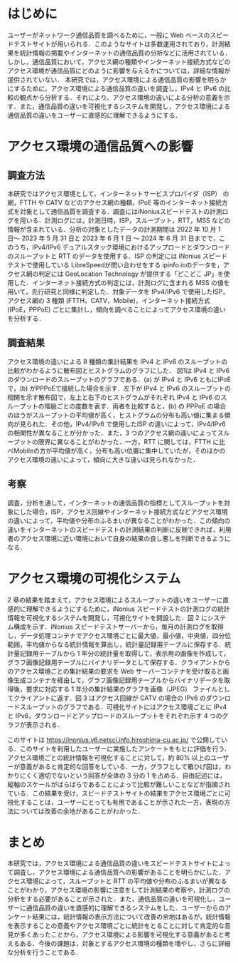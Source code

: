 # はじめに
ユーザーがネットワーク通信品質を調べるために，一般に Web ベースのスピードテストサイトが用いられる．このようなサイトは多数運用されており，計測結果を統計情報の掲載やインターネットの通信品質の分析などに活用されている．しかし，通信品質において，アクセス網の種類やインターネット接続方式などのアクセス環境が通信品質にどのように影響を与えるかについては，詳細な情報が提供されていない．
本研究では，アクセス環境による通信品質の影響を明らかにするために，アクセス環境による通信品質の違いを調査し，IPv4 と IPv6 の比較の観点から分析する．それにより，アクセス環境の違いによる分析の意義を示す．また，通信品質の違いを可視化するシステムを開発し，アクセス環境による通信品質の違いをユーザーに直感的に理解できるようにする．
# アクセス環境の通信品質への影響

## 調査方法
本研究ではアクセス環境として，インターネットサービスプロバイダ（ISP） の網，FTTH や CATV などのアクセス網の種類，IPoE 等のインターネット接続方式を対象として通信品質を調査する．調査にはiNoniusスピードテストの計測ログを用いる．計測ログには，計測日時，ISP，スループット，RTT，MSS などの情報が含まれている．分析の対象としたデータの計測期間は 2022 年 10 月 1 日〜 2023 年 5 月 31 日と 2023 年 6 月 1 日 〜 2024 年 6 月 31 日までで，このうち，IPv4/IPv6 デュアルスタック環境におけるアップロードとダウンロードのスループットと RTT のデータを使用する．ISP の判定には iNonius スピードテストで使用している LibreSpeedが問い合わせをする ipinfo.ioのデータを，アクセス網の判定には GeoLocation Technology が提供する「どこどこ JP」を使用した．インターネット接続方式の判定には，計測ログに含まれる MSS の値を用いて，先行研究と同様に判定した．対象データを IPv4/IPv6 で使用したISP，アクセス網の 3 種類 (FTTH，CATV，Mobile)，インターネット接続方式 (IPoE，PPPoE) ごとに集計し，傾向を調べることによってアクセス環境の違いを分析する．

## 調査結果
アクセス環境の違いによる 8 種類の集計結果を IPv4 と IPv6 のスループットの比較がわかるように散布図とヒストグラムのグラフにした．
図1は IPv4 と IPv6 のダウンロードのスループットのグラフである．(a) が IPv4 と IPv6 ともにIPoEで，(b) がPPPoEで接続した場合を示す．左下が IPv4 と IPv6 のスループットの相関を示す散布図で，左上と右下のヒストグラムがそれぞれ IPv4 と IPv6 のスループットの階級ごとの度数を表す．両者を比較すると，(b) の PPPoE の場合のほうがスループットの平均値が高く，ヒストグラムの分布も高い値に集まる傾向が見られた．その他，IPv4/IPv6 で使用したISP の違いによって，IPv4/IPv6 の相関性が異なることが分かった．また，3 つのアクセス網の違いによってスループットの限界に異なることがわかった．一方，RTT に関しては，FTTH に比べMobileの方が平均値が高く，分布も高い位置に集中していたが，そのほかのアクセス環境の違いによって，傾向に大きな違いは見られなかった．

## 考察
調査，分析を通して，インターネットの通信品質の指標としてスループットを対象にした場合，ISP，アクセス回線やインターネット接続方式などアクセス環境の違いによって，平均値や分布のふるまいが異なることがわかった．この傾向の違いをインターネットのスピードテストの計測結果の判断に反映できれば，利用者のアクセス環境に近い環境において自身の結果の良し悪しを判断できるようになる．

# アクセス環境の可視化システム
2 章の結果を踏まえて，アクセス環境によるスループットの違いをユーザーに直感的に理解できるようにするために，iNonius スピードテストの計測ログの統計情報を可視化するシステムを開発し，可視化サイトを開設した．図 2 にシステム構成を示す．iNonius スピードテストサーバーから，毎月の計測ログを取得し，データ処理コンテナでアクセス環境ごとに最大値，最小値，中央値，四分位範囲，平均値からなる統計情報を算出し，統計量記録用テーブルに保存する．統計量記録用テーブルから 1 年分の統計量を取得して，表示用の画像を作成して，グラフ画像記録用テーブルにバイナリデータとして保存する．クライアントからのアクセス環境ごとの集計結果の要求を Web サーバーコンテナを受け取ると画像生成コンテナを経由して，グラフ画像記録用テーブルからバイナリデータを取得後，要求に対応する 1 年分の集計結果のグラフを画像（JPEG） ファイルとしてクライアントに返す．図 3 はアクセス回線が CATV の場合の IPv6 のダウンロードスループットのグラフである．可視化サイトにはアクセス環境ごとに IPv4 と IPv6，ダウンロードとアップロードのスループットをそれぞれ示す 4 つのグラフが表示される．

このサイトは https://inonius.v6.netsci.info.hiroshima-cu.ac.jp/ で公開している．このサイトを利用したユーザーに実施したアンケートをもとに評価を行う．アクセス環境ごとの統計情報を可視化することに対して，約 80\% 以上のユーザーが意義があると肯定的な回答をしている．一方，グラフとして箱ひげ図は，わかりにくく適切でないという回答が全体の 3 分の 1 を占める．自由記述には，縦軸のスケールがばらばらであることによって比較が難しいことなどが指摘されている．この結果を受け，スピードテストサイトの結果をアクセス環境ごとに可視化することは，ユーザーにとっても有用であることが示された一方，表現の方法については改善の余地があることがわかった．

# まとめ
本研究では，アクセス環境による通信品質の違いをスピードテストサイトによって調査し，アクセス環境による通信品質への影響があることを明らかにした．アクセス環境によって，スループットと RTT の平均値や分布のふるまいが異なることがわかり，アクセス環境の影響に注意をして計測結果の考察や，計測ログの分析をする必要があることが示された．また，通信品質の違いを可視化し，ユーザーに通信品質の違いを直感的に理解できるシステムをした．ユーザーからのアンケート結果には，統計情報の表示方法について改善の余地はあるが，統計情報を表示することの意義やアクセス環境ごとに統計をとることに対して肯定的な意見が多くあったことから，アクセス環境による影響を可視化する意義があると考えるある．今後の課題は，対象とするアクセス環境の種類を増やし，さらに詳細な分析を行うことである．